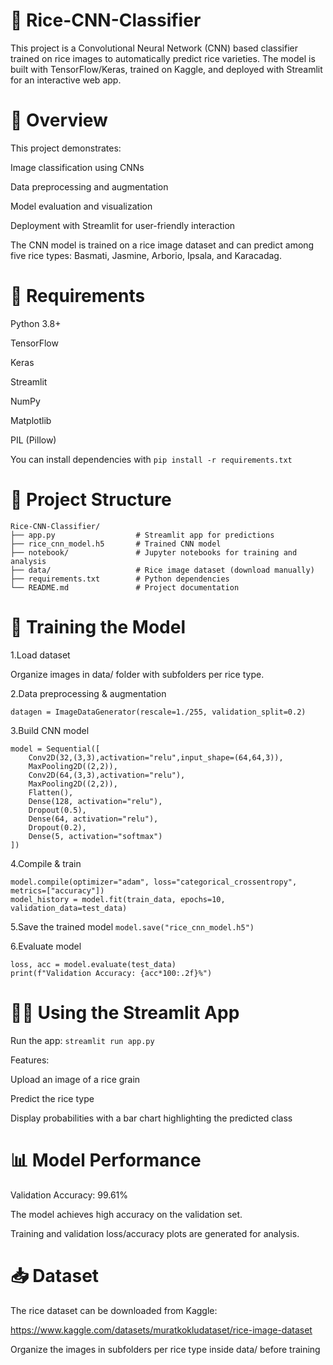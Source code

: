 # 🌾 Rice-CNN-Classifier
This project is a Convolutional Neural Network (CNN) based classifier trained on rice images to automatically predict rice varieties. The model is built with TensorFlow/Keras, trained on Kaggle, and deployed with Streamlit for an interactive web app.

# 📌 Overview

This project demonstrates:

Image classification using CNNs

Data preprocessing and augmentation

Model evaluation and visualization

Deployment with Streamlit for user-friendly interaction

The CNN model is trained on a rice image dataset and can predict among five rice types: Basmati, Jasmine, Arborio, Ipsala, and Karacadag.

# 🧪 Requirements

Python 3.8+

TensorFlow

Keras

Streamlit

NumPy

Matplotlib

PIL (Pillow)

You can install dependencies with
`pip install -r requirements.txt`

# 📂 Project Structure

```
Rice-CNN-Classifier/
├── app.py                  # Streamlit app for predictions
├── rice_cnn_model.h5       # Trained CNN model
├── notebook/               # Jupyter notebooks for training and analysis
├── data/                   # Rice image dataset (download manually)
├── requirements.txt        # Python dependencies
└── README.md               # Project documentation

```
# 🚀 Training the Model

1.Load dataset

Organize images in data/ folder with subfolders per rice type.

2.Data preprocessing & augmentation

`datagen = ImageDataGenerator(rescale=1./255, validation_split=0.2)`

3.Build CNN model
```
model = Sequential([
    Conv2D(32,(3,3),activation="relu",input_shape=(64,64,3)),
    MaxPooling2D((2,2)),
    Conv2D(64,(3,3),activation="relu"),
    MaxPooling2D((2,2)),
    Flatten(),
    Dense(128, activation="relu"),
    Dropout(0.5),
    Dense(64, activation="relu"),
    Dropout(0.2),
    Dense(5, activation="softmax")
])
```
4.Compile & train

```
model.compile(optimizer="adam", loss="categorical_crossentropy", metrics=["accuracy"])
model_history = model.fit(train_data, epochs=10, validation_data=test_data)
```
5.Save the trained model
`model.save("rice_cnn_model.h5")`

6.Evaluate model

```
loss, acc = model.evaluate(test_data)
print(f"Validation Accuracy: {acc*100:.2f}%")
```

# 🧑‍💻 Using the Streamlit App

Run the app:
`streamlit run app.py`


Features:

Upload an image of a rice grain

Predict the rice type

Display probabilities with a bar chart highlighting the predicted class

# 📊 Model Performance

Validation Accuracy: 99.61%

The model achieves high accuracy on the validation set.

Training and validation loss/accuracy plots are generated for analysis.

# 📥 Dataset
The rice dataset can be downloaded from Kaggle:

https://www.kaggle.com/datasets/muratkokludataset/rice-image-dataset

Organize the images in subfolders per rice type inside data/ before training
